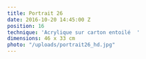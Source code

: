 ```yaml
---
title: Portrait 26
date: 2016-10-20 14:45:00 Z
position: 16
technique: 'Acrylique sur carton entoilé  '
dimensions: 46 x 33 cm
photo: "/uploads/portrait26_hd.jpg"
---
```


